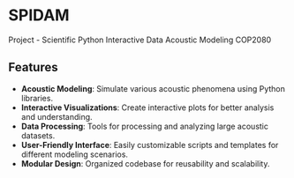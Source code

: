# SPIDAM
Project - Scientific Python Interactive Data Acoustic Modeling COP2080

## Features

- **Acoustic Modeling**: Simulate various acoustic phenomena using Python libraries.
- **Interactive Visualizations**: Create interactive plots for better analysis and understanding.
- **Data Processing**: Tools for processing and analyzing large acoustic datasets.
- **User-Friendly Interface**: Easily customizable scripts and templates for different modeling scenarios.
- **Modular Design**: Organized codebase for reusability and scalability.
